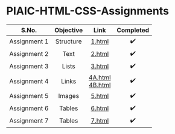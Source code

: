 # PIAIC-HTML-CSS-Assignments

| S.No. | Objective | Link | Completed |
| :---: | :---: | :---: | :---: |
| Assignment 1 | Structure | [1.html](/Assignment%201/1.html "Assignment 1") | :heavy_check_mark: |
| Assignment 2 | Text | [2.html](/Assignment%202/2.html "Assignment 2") | :heavy_check_mark: |
| Assignment 3 | Lists | [3.html](/Assignment%203/3.html "Assignment 3") | :heavy_check_mark: |
| Assignment 4 | Links | [4A.html](/Assignment%204/4A.html "Assignment 4A") <br/> [4B.html](/Assignment%204/4B.html "Assignment 4B") | :heavy_check_mark: |
| Assignment 5 | Images | [5.html](/Assignment%205/5.html "Assignment 5") | :heavy_check_mark: |
| Assignment 6 | Tables | [6.html](/Assignment%206/6.html "Assignment 6") | :heavy_check_mark: |
| Assignment 7 | Tables | [7.html](/Assignment%207/7.html "Assignment 7") | :heavy_check_mark: |
